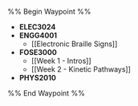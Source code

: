 %% Begin Waypoint %%
- **ELEC3024**
- **ENGG4001**
	- [[Electronic Braille Signs]]
- **FOSE3000**
	- [[Week 1 - Intros]]
	- [[Week 2 - Kinetic Pathways]]
- **PHYS2010**

%% End Waypoint %%
